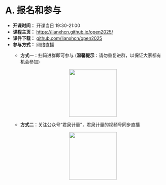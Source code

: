 # A. 报名和参与

- **开课时间：** 开课当日 19:30-21:00
- **课程主页：** <https://lianxhcn.github.io/open2025/>
- **课件下载：** [github.com/lianxhcn/open2025](https://github.com/lianxhcn/open2025)
- **参与方式：** 网络直播
  - **方式一**：扫码进群即可参与 (**温馨提示**：请勿重复进群，以保证大家都有机会参加)

    <p align="center">
            <img style="width: 150px" src="https://fig-lianxh.oss-cn-shenzhen.aliyuncs.com/pVnyNkD.jpg">
    </p>

  - **方式二**：关注公众号“君泉计量”，君泉计量的视频号同步直播

    <p align="center">
            <img style="width: 150px" src="https://fig-lianxh.oss-cn-shenzhen.aliyuncs.com/pVn6PAO.jpg">
    </p>


